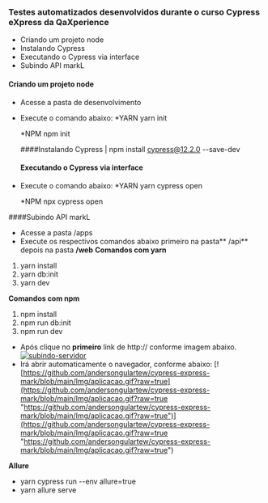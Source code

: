 ### Testes automatizados desenvolvidos durante o curso Cypress eXpress da QaXperience

- Criando um projeto node
- Instalando Cypress
- Executando o Cypress via interface
- Subindo API markL
#### Criando um projeto node
- Acesse a pasta de desenvolvimento
- Execute o comando abaixo:
*YARN
yarn init

   *NPM
   npm init

  ####Instalando Cypress
  |  npm install cypress@12.2.0 --save-dev

  #### Executando o Cypress via interface
- Execute o comando abaixo:
*YARN 
yarn cypress open

   *NPM
   npx cypress open

####Subindo API markL
- Acesse a pasta /apps
- Execute os respectivos comandos abaixo primeiro na pasta** /api** depois na pasta **/web**
**Comandos com yarn**
1. yarn install
2. yarn db:init
3. yarn dev

 **Comandos com npm**
1. npm install
2. npm run db:init
3. npm run dev

- Após clique no **primeiro** link de http:// conforme imagem abaixo.
[![subindo-servidor](https://raw.githubusercontent.com/andersongulartew/cypress-express-mark/main/Img/subindo-servidor.png "subindo-servidor")](https://raw.githubusercontent.com/andersongulartew/cypress-express-mark/main/Img/subindo-servidor.png "subindo-servidor")
- Irá abrir automaticamente o navegador, conforme abaixo:
[![https://github.com/andersongulartew/cypress-express-mark/blob/main/Img/aplicacao.gif?raw=true](https://github.com/andersongulartew/cypress-express-mark/blob/main/Img/aplicacao.gif?raw=true "https://github.com/andersongulartew/cypress-express-mark/blob/main/Img/aplicacao.gif?raw=true")](https://github.com/andersongulartew/cypress-express-mark/blob/main/Img/aplicacao.gif?raw=true "https://github.com/andersongulartew/cypress-express-mark/blob/main/Img/aplicacao.gif?raw=true")

 **Allure**
- yarn cypress run --env allure=true
- yarn allure serve
